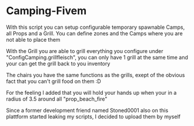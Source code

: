 # Camping-Fivem
With this script you can setup configurable temporary spawnable Camps, all Props and a Grill. You can define zones and the Camps where you are not able to place them

With the Grill you are able to grill everything you configure under "ConfigCamping.grillfleisch", you can only have 1 grill at the same time and your can get the grill back to you inventory

The chairs you have the same functions as the grills, exept of the obvious fact that you can't grill food on them :D

For the feeling I added that you will hold your hands up when your in a radius of 3.5 around all "prop_beach_fire"

Since a former development friend named Stoned0001 also on this plattform started leaking my scripts, I decided to upload them by myself
